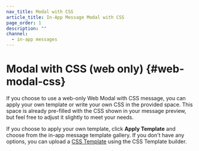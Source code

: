 ```yaml
---
nav_title: Modal with CSS
article_title: In-App Message Modal with CSS
page_order: 1
description: ""
channel:
  - in-app messages
---
```


# Modal with CSS (web only) {#web-modal-css}

If you choose to use a web-only Web Modal with CSS message, you can apply your own template or write your own CSS in the provided space. This space is already pre-filled with the CSS shown in your message preview, but feel free to adjust it slightly to meet your needs.

If you choose to apply your own template, click **Apply Template** and choose from the in-app message template gallery. If you don't have any options, you can upload a [CSS Template]({{site.baseurl}}/user_guide/message_building_by_channel/in-app_messages/customize/color_profiles_and_css/#in-app-message-templates) using the CSS Template builder.
